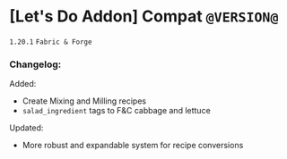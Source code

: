 # [Let's Do Addon] Compat `@VERSION@`
`1.20.1` `Fabric & Forge`
### Changelog:

Added:
* Create Mixing and Milling recipes
* `salad_ingredient` tags to F&C cabbage and lettuce

Updated:
* More robust and expandable system for recipe conversions

